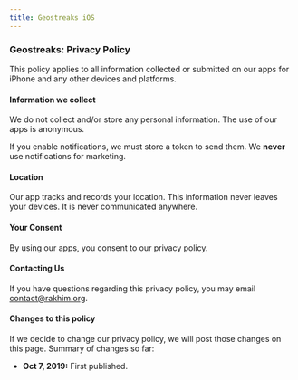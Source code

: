 ```yaml
---
title: Geostreaks iOS
---
```



### Geostreaks: Privacy Policy

This policy applies to all information collected or submitted on our apps for iPhone and any other devices and platforms.

#### Information we collect

We do not collect and/or store any personal information. The use of our apps is anonymous.

If you enable notifications, we must store a token to send them. We **never** use notifications for marketing.

#### Location

Our app tracks and records your location. This information never leaves your devices. It is never communicated anywhere.

#### Your Consent

By using our apps, you consent to our privacy policy.

#### Contacting Us

If you have questions regarding this privacy policy, you may email [contact@rakhim.org](mailto:contact@rakhim.org).

#### Changes to this policy

If we decide to change our privacy policy, we will post those changes on this page. Summary of changes so far:

*   **Oct 7, 2019:** First published.
